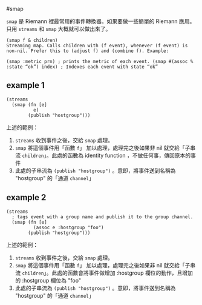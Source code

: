 #smap

`smap` 是 Riemann 裡最常用的事件轉換器。如果要做一些簡單的 Riemann 應用。只用 `streams` 和 `smap` 大概就可以做出來了。

```
(smap f & children)
Streaming map. Calls children with (f event), whenever (f event) is non-nil. Prefer this to (adjust f) and (combine f). Example:

(smap :metric prn) ; prints the metric of each event. (smap #(assoc % :state “ok”) index) ; Indexes each event with state “ok”
```
## example 1
```
(streams
  (smap (fn [e]
          e)
        (publish "hostgroup")))
```
上述的範例：
1. `streams` 收到事件之後，交給 `smap` 處理。
2. `smap` 將這個事件用「函數 `f`」 加以處理，處理完之後如果非 nil 就交給「子串流 `children`」。此處的函數為 identity function ，不做任何事，傳回原本的事件
3. 此處的子串流為 `(publish "hostgroup")` 。意即，將事件送到名稱為 "hostgroup" 的「通道 `channel`」

## example 2
```
(streams
  ; tags event with a group name and publish it to the group channel.
  (smap (fn [e]
          (assoc e :hostgroup "foo")
        (publish "hostgroup")))
```
上述的範例：
1. `streams` 收到事件之後，交給 `smap` 處理。
2. `smap` 將這個事件用「函數 `f`」 加以處理，處理完之後如果非 nil 就交給「子串流 `children`」。此處的函數會將事件做增加 :hostgroup 欄位的動作，且增加的 :hostgroup 欄位為 "foo"
3. 此處的子串流為 `(publish "hostgroup")` 。意即，將事件送到名稱為 "hostgroup" 的「通道 `channel`」
